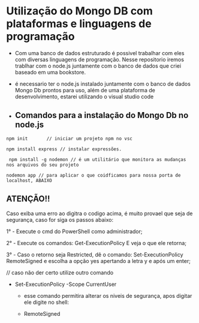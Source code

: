# Utilização do Mongo DB com plataformas e linguagens de programação

- Com uma banco de dados estruturado é possivel trabalhar com eles com diversas linguagens de programação. Nesse repositorio iremos trablhar com o node.js juntamente com o banco de dados que criei baseado em uma bookstore.

- é necessario ter o node.js instalado juntamente com o banco de dados Mongo Db prontos para uso, além de uma plataforma de desenvolvimento, estarei utilizando o visual studio code

- ## Comandos para a instalação do Mongo Db no node.js

```
npm init       // iniciar um projeto npm no vsc
```
```
npm install express // instalar expressões.
```
```
 npm install -g nodemon // é um utilitário que monitora as mudanças nos arquivos do seu projeto 
```

```
nodemon app // para aplicar o que coidficamos para nossa porta de localhost, ABAIXO
```

## ATENÇÃO!!

Caso exiba uma erro ao digitra o codigo acima, é muito provael que seja de segurança, caso for siga os passos abaixo:

1° - Execute o cmd do PowerShell como administrador;

2° - Execute os comandos:
Get-ExecutionPolicy
E veja o que ele retorna;

3° - Caso o retorno seja Restricted, dê o comando:
Set-ExecutionPolicy RemoteSigned e escolha a opção yes apertando a letra y e após um enter;

// caso não der certo utilize outro comando

* Set-ExecutionPolicy -Scope CurrentUser

   * esse comando permitira alterar os niveis de segurança, apos digitar ele digite no shell:
 
   * RemoteSigned
